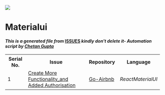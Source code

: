 <!DOCTYPE html>
<html><head><title>Hacktoberfest 2021 Issues</title><link href="../../.meta/style.css" rel="stylesheet"></head><body><img src="https://github.com/ch8n/Hacktoberfest2021/blob/main/assets/logo.png?raw=true" class="center"><h1>Materialui</h1><h4><em>This is a generated file from </em><a href="../../ISSUES.md">ISSUES</a><em> kindly don't delete it</em><em>- Automation script by <a href="https://chetangupta.net/about" target="_blank">Chetan Gupta</a></em></h4><table><tr><th>Serial No.</th><th>Issue</th><th>Repository</th><th>Language</th></tr><tr><td>1</td><td><a href="https://github.com/aman34503/Go-Airbnb/issues/1" target="_blank">Create More Functionality_and Added Authorisation</a></td><td><a href="https://github.com/aman34503/Go-Airbnb" target="_blank">Go-Airbnb</a></td><td><em>React</em><em>MaterialUI</em></td></tr></table></body></html>
